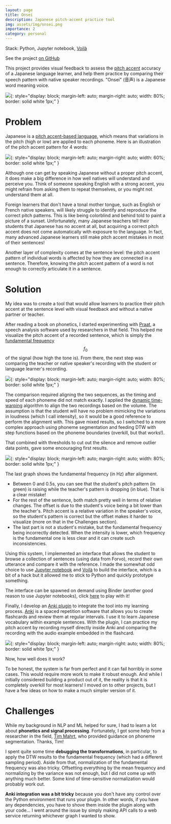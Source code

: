 ```yaml
---
layout: page
title: Onsei
description: Japanese pitch-accent practice tool
img: assets/img/onsei.png
importance: 2
category: personal
---
```


Stack: Python, Jupyter notebook, [Voilà](https://voila.readthedocs.io/en/stable/index.html)

See the project [on GitHub](https://github.com/itsupera/onsei)

This project provides visual feedback to assess the [pitch accent](https://en.wikipedia.org/wiki/Japanese_pitch_accent) accuracy of a Japanese language learner, and help them practice by comparing their speech pattern with native speaker recordings. "Onsei" (音声) is a Japanese word meaning voice.

![](/assets/img/onsei_interface.png){: style="display: block; margin-left: auto; margin-right: auto; width: 80%; border: solid white 1px;" }

# Problem

Japanese is a [pitch accent-based language](https://en.wikipedia.org/wiki/Japanese_pitch_accent), which means that variations in the pitch (high or low) are applied to each phoneme. Here is an illustration of the pitch accent pattern for 4 words:

![](/assets/img/pitch_accent_examples.png){: style="display: block; margin-left: auto; margin-right: auto; width: 60%; border: solid white 1px;" }

Although one can get by speaking Japanese without a proper pitch accent, it does make a big difference in how well natives will understand and perceive you. Think of someone speaking English with a strong accent, you might refrain from asking them to repeat themselves, or you might not understand them at all.

Foreign learners that don't have a tonal mother tongue, such as English or French native speakers, will likely struggle to identify and reproduce the correct pitch patterns. This is like being colorblind and behind told to paint a picture of a sunset.
Unfortunately, many Japanese teachers tell their students that Japanese has no accent at all, but acquiring a correct pitch accent does not come automatically with exposure to the language. In fact, many advanced Japanese learners still make pitch accent mistakes in most of their sentences!

Another layer of complexity comes at the sentence level: the pitch accent pattern of individual words is affected by how they are connected in a sentence.
Therefore, knowing the pitch accent pattern of a word is not enough to correctly articulate it in a sentence.

# Solution

My idea was to create a tool that would allow learners to practice their pitch accent at the sentence level with visual feedback and without a native partner or teacher.

After reading a book on phonetics, I started experimenting with [Praat](https://www.fon.hum.uva.nl/praat/), a speech analysis software used by researchers in that field. This helped me visualize the pitch accent of a recorded sentence, which is simply the [fundamental frequency](https://en.wikipedia.org/wiki/Fundamental_frequency) $$f_0$$ of the signal (how high the tone is).
From there, the next step was comparing the teacher or native speaker's recording with the student or language learner's recording.

![](/assets/img/onsei_graph_1.png){: style="display: block; margin-left: auto; margin-right: auto; width: 80%; border: solid white 1px;" }

The comparison required aligning the two sequences, as the timing and speed of each phoneme did not match exactly.
I applied the [dynamic time-warping](https://en.wikipedia.org/wiki/Dynamic_time_warping) algorithm to align the two recordings based on the volume.
The assumption is that the student will have no problem mimicking the variations in loudness (which I call intensity), so it would be a good reference to perform the alignment with. This gave mixed results, so I switched to a more complex approach using phoneme segmentation and feeding DTW with step functions based on the phoneme boundaries (overkill, but that works!).

That combined with thresholds to cut out the silence and remove outlier data points, gave some encouraging first results.

![](/assets/img/onsei_graph_2.png){: style="display: block; margin-left: auto; margin-right: auto; width: 80%; border: solid white 1px;" }

The last graph shows the fundamental frequency (in Hz) after alignment.
- Between 0 and 0.5s, you can see that the student's pitch pattern (in green) is raising while the teacher's pattern is dropping (in blue). That is a clear mistake!
- For the rest of the sentence, both match pretty well in terms of relative changes. The offset is due to the student's voice being a bit lower than the teacher's. Pitch accent is a relative variation in the speaker's voice, so the student's pattern is correct but the offset makes it harder to visualize (more on that in the Challenges section).
- The last part is not a student's mistake, but the fundamental frequency being incorrectly detected. When the intensity is lower, which frequency is the fundamental one is less clear and it can create such inconsistencies.

Using this system, I implemented an interface that allows the student to browse a collection of sentences (using data from Forvo), record their own utterance and compare it with the reference.
I made the somewhat odd choice to use [Jupyter notebook](https://jupyter.org/) and [Voilà](https://voila.readthedocs.io/en/stable/index.html) to build the interface, which is a bit of a hack but it allowed me to stick to Python and quickly prototype something.

The interface can be spawned on demand using Binder (another good reason to use Jupyter notebooks), click [here](https://mybinder.org/v2/gh/itsupera/onsei/HEAD?urlpath=voila/render/work/notebook.ipynb) to play with it!

Finally, I develop an [Anki plugin](https://github.com/itsupera/onsei-anki) to integrate the tool into my learning process.
[Anki](https://ankiweb.net/about) is a spaced repetition software that allows you to create flashcards and review them at regular intervals. I use it to learn Japanese vocabulary within example sentences. With the plugin, I can practice my pitch accent by recording myself directly inside Anki and comparing the recording with the audio example embedded in the flashcard.

![](https://github.com/itsupera/onsei-anki/blob/main/screenshot.png?raw=true){: style="display: block; margin-left: auto; margin-right: auto; width: 80%; border: solid white 1px;" }

Now, how well does it work?

To be honest, the system is far from perfect and it can fail horribly in some cases. This would require more work to make it robust enough.
And while I initially considered building a product out of it, the reality is that it is completely overkill for most learners!
I moved on to other projects, but I have a few ideas on how to make a much simpler version of it.

# Challenges

While my background in NLP and ML helped for sure, I had to learn a lot about **phonetics and signal processing**. Fortunately, I got some help from a researcher in the field, [Tim Mahrt](https://github.com/timmahrt), who provided guidance on phoneme segmentation. Thanks, Tim!

I spent quite some time **debugging the transformations**, in particular, to apply the DTW results to the fundamental frequency (which had a different sampling period).
Aside from that, normalization of the fundamental frequency was also tricky. Offsetting everything by the mean frequency and normalizing by the variance was not enough, but I did not come up with anything much better. Some kind of time-sensitive normalization would probably work out.

**Anki integration was a bit tricky** because you don't have any control over the Python environment that runs your plugin. In other words, if you have any dependencies, you have to shove them inside the plugin along with your code... I went around the issue by simply making API calls to a web service returning whichever graph I wanted to show.